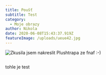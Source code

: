 ```yaml
---
title: Poušť
subtitle: Test
category:
  - Moje obrazy
author: Nikola
date: 2020-06-08T15:43:37.919Z
featureImage: /uploads/ueue42.jpg
---
```

![Zkusila jsem nakreslit Plushtrapa ze fnaf :-)](/uploads/plushtrap.jpg "GIMP")

![]()

tohle je test